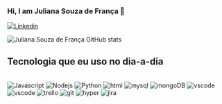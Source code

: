 ### Hi, I am Juliana Souza de França 👋

[![Linkedin](https://img.shields.io/badge/LinkedIn-0077B5?style=for-the-badge&logo=linkedin&logoColor=white)](https://www.linkedin.com/in/julianasouzafranca)

![Juliana Souza de França GitHub stats](https://github-readme-stats.vercel.app/api?username=juliana-souza-franca&show_icons=true&theme=radical)

## Tecnologia que eu uso no dia-a-dia

<div style="display: inline block"><br/>
<img aling="center" alt= "Javascript"  src="https://img.shields.io/badge/JavaScript-323330?style=for-the-badge&logo=javascript&logoColor=F7DF1E" /> 
<img aling="center" alt= "Nodejs"  src="https://img.shields.io/badge/Node.js-43853D?style=for-the-badge&logo=node.js&logoColor=white" />
<img aling="center" alt= "Python"  src="https://img.shields.io/badge/Python-3776AB?style=for-the-badge&logo=python&logoColor=white" />
<img aling="center" alt= "html"  src="https://img.shields.io/badge/HTML-239120?style=for-the-badge&logo=html5&logoColor=white" />
<img aling="center" alt= "mysql"  src="https://img.shields.io/badge/MySQL-00000F?style=for-the-badge&logo=mysql&logoColor=white" />
<img aling="center" alt= "mongoDB"  src="https://img.shields.io/badge/MongoDB-4EA94B?style=for-the-badge&logo=mongodb&logoColor=whit" />
<img aling="center" alt= "vscode"  src="https://img.shields.io/badge/Visual_Studio_Code-0078D4?style=for-the-badge&logo=visual%20studio%20code&logoColor=whit" />
<img aling="center" alt= "vscode"  src="https://img.shields.io/badge/IntelliJ_IDEA-000000.svg?style=for-the-badge&logo=intellij-idea&logoColor=white" />
<img aling="center" alt= "trello"  src="https://img.shields.io/badge/Trello-0052CC?style=for-the-badge&logo=trello&logoColor=white" />
<img aling="center" alt= "git"  src="https://img.shields.io/badge/GIT-E44C30?style=for-the-badge&logo=git&logoColor=white" />
<img aling="center" alt= "hyper"  src="https://img.shields.io/badge/Hyper-000000?style=for-the-badge&logo=hyper&logoColor=white" />
<img aling="center" alt= "jira"  src="https://img.shields.io/badge/Jira-0052CC?style=for-the-badge&logo=Jira&logoColor=white" />

</div>



       


